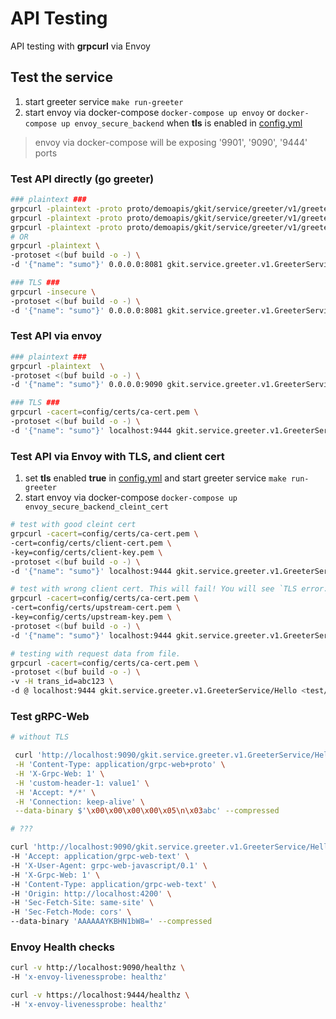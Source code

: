 # API Testing 

API testing with **grpcurl** via Envoy


## Test the service

1. start greeter service
   `make run-greeter`
2. start envoy via docker-compose
    `docker-compose up envoy` or `docker-compose up envoy_secure_backend` when **tls** is enabled in [config.yml](/config/config.yml)

> envoy via docker-compose will be exposing '9901', '9090', '9444' ports

### Test API directly (go greeter)
```bash
### plaintext ###
grpcurl -plaintext -proto proto/demoapis/gkit/service/greeter/v1/greeter.proto list
grpcurl -plaintext -proto proto/demoapis/gkit/service/greeter/v1/greeter.proto describe
grpcurl -plaintext -proto proto/demoapis/gkit/service/greeter/v1/greeter.proto -d '{"name": "sumo"}' localhost:8081  gkit.service.greeter.v1.GreeterService/Hello
# OR 
grpcurl -plaintext \
-protoset <(buf build -o -) \
-d '{"name": "sumo"}' 0.0.0.0:8081 gkit.service.greeter.v1.GreeterService/Hello

### TLS ###
grpcurl -insecure \
-protoset <(buf build -o -) \
-d '{"name": "sumo"}' 0.0.0.0:8081 gkit.service.greeter.v1.GreeterService/Hello
```
### Test API via envoy
```bash
### plaintext ###
grpcurl -plaintext  \
-protoset <(buf build -o -) \
-d '{"name": "sumo"}' 0.0.0.0:9090 gkit.service.greeter.v1.GreeterService/Hello

### TLS ###
grpcurl -cacert=config/certs/ca-cert.pem \
-protoset <(buf build -o -) \
-d '{"name": "sumo"}' localhost:9444 gkit.service.greeter.v1.GreeterService/Hello
```

### Test API via Envoy with TLS, and client cert

1. set **tls** enabled **true** in [config.yml](/config/config.yml) and start greeter service
   `make run-greeter`
2. start envoy via docker-compose
    `docker-compose up envoy_secure_backend_cleint_cert`
    
```bash
# test with good cleint cert
grpcurl -cacert=config/certs/ca-cert.pem \
-cert=config/certs/client-cert.pem \
-key=config/certs/client-key.pem \
-protoset <(buf build -o -) \
-d '{"name": "sumo"}' localhost:9444 gkit.service.greeter.v1.GreeterService/Hello

# test with wrong client cert. This will fail! You will see `TLS error:` in envoy logs
grpcurl -cacert=config/certs/ca-cert.pem \
-cert=config/certs/upstream-cert.pem \
-key=config/certs/upstream-key.pem \
-protoset <(buf build -o -) \
-d '{"name": "sumo"}' localhost:9444 gkit.service.greeter.v1.GreeterService/Hello

# testing with request data from file.
grpcurl -cacert=config/certs/ca-cert.pem \
-protoset <(buf build -o -) \
-v -H trans_id=abc123 \
-d @ localhost:9444 gkit.service.greeter.v1.GreeterService/Hello <test/echo-request.json
```

### Test gRPC-Web

```bash
# without TLS

 curl 'http://localhost:9090/gkit.service.greeter.v1.GreeterService/Hello' \
 -H 'Content-Type: application/grpc-web+proto' \
 -H 'X-Grpc-Web: 1' \
 -H 'custom-header-1: value1' \
 -H 'Accept: */*' \
 -H 'Connection: keep-alive' \
 --data-binary $'\x00\x00\x00\x00\x05\n\x03abc' --compressed

# ???

curl 'http://localhost:9090/gkit.service.greeter.v1.GreeterService/Hello' \
-H 'Accept: application/grpc-web-text' \
-H 'X-User-Agent: grpc-web-javascript/0.1' \
-H 'X-Grpc-Web: 1' \
-H 'Content-Type: application/grpc-web-text' \
-H 'Origin: http://localhost:4200' \
-H 'Sec-Fetch-Site: same-site' \
-H 'Sec-Fetch-Mode: cors' \
--data-binary 'AAAAAAYKBHN1bW8=' --compressed
```

### Envoy Health checks

```bash
curl -v http://localhost:9090/healthz \
-H 'x-envoy-livenessprobe: healthz'

curl -v https://localhost:9444/healthz \
-H 'x-envoy-livenessprobe: healthz'
```
